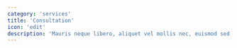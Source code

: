 ```yaml
---
category: 'services'
title: 'Consultation'
icon: 'edit'
description: 'Mauris neque libero, aliquet vel mollis nec, euismod sed tellus. Mauris convallis dictum elit id volutpat.'
---
```

